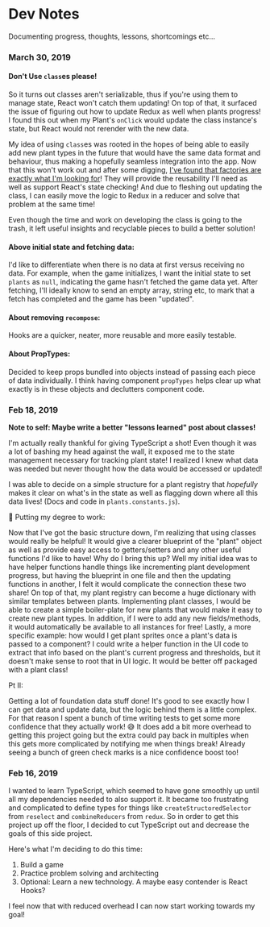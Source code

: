 # Dev Notes

Documenting progress, thoughts, lessons, shortcomings etc...

### March 30, 2019

#### Don't Use `class`es please!

So it turns out classes aren't serializable, thus if you're using them to manage state, React won't catch them updating! On top of that, it surfaced the issue of figuring out how to update Redux as well when plants progress! I found this out when my Plant's `onClick` would update the class instance's state, but React would not rerender with the new data.

My idea of using `class`es was rooted in the hopes of being able to easily add new plant types in the future that would have the same data format and behaviour, thus making a hopefully seamless integration into the app. Now that this won't work out and after some digging, [I've found that factories are exactly what I'm looking for](https://stackoverflow.com/a/36330732)! They will provide the reusability I'll need as well as support React's state checking! And due to fleshing out updating the class, I can easily move the logic to Redux in a reducer and solve that problem at the same time!

Even though the time and work on developing the class is going to the trash, it left useful insights and recyclable pieces to build a better solution!

#### Above initial state and fetching data:

I'd like to differentiate when there is no data at first versus receiving
no data. For example, when the game initializes, I want the initial state to set `plants` as `null`, indicating the game hasn't fetched the game data yet. After fetching, I'll ideally know to send an empty array, string etc, to mark that a fetch has completed and the game has been "updated".

#### About removing `recompose`:

Hooks are a quicker, neater, more reusable and more easily testable.

#### About PropTypes:

Decided to keep props bundled into objects instead of passing each piece of data individually. I think having component `propTypes` helps clear up what exactly is in these objects and declutters component code.

### Feb 18, 2019

**Note to self: Maybe write a better "lessons learned" post about classes!**

I'm actually really thankful for giving TypeScript a shot! Even though it was a lot of bashing my head against the wall, it exposed me to the state management necessary for tracking plant state! I realized I knew what data was needed but never thought how the data would be accessed or updated!

I was able to decide on a simple structure for a plant registry that _hopefully_ makes it clear on what's in the state as well as flagging down where all this data lives! (Docs and code in `plants.constants.js`).

🏫 Putting my degree to work:

Now that I've got the basic structure down, I'm realizing that using classes would really be helpful! It would give a clearer blueprint of the "plant" object as well as provide easy access to getters/setters and any other useful functions I'd like to have! Why do I bring this up? Well my initial idea was to have helper functions handle things like incrementing plant development progress, but having the blueprint in one file and then the updating functions in another, I felt it would complicate the connection these two share! On top of that, my plant registry can become a huge dictionary with similar templates between plants. Implementing plant classes, I would be able to create a simple boiler-plate for new plants that would make it easy to create new plant types. In addition, if I were to add any new fields/methods, it would automatically be available to all instances for free! Lastly, a more specific example: how would I get plant sprites once a plant's data is passed to a component? I could write a helper function in the UI code to extract that info based on the plant's current progress and thresholds, but it doesn't make sense to root that in UI logic. It would be better off packaged with a plant class!

Pt II:

Getting a lot of foundation data stuff done! It's good to see exactly how I can get data and update data, but the logic behind them is a little complex. For that reason I spent a bunch of time writing tests to get some more confidence that they actually work! 😅 It does add a bit more overhead to getting this project going but the extra could pay back in multiples when this gets more complicated by notifying me when things break! Already seeing a bunch of green check marks is a nice confidence boost too!

### Feb 16, 2019

I wanted to learn TypeScript, which seemed to have gone smoothly up until all my dependencies needed to also support it. It became too frustrating and complicated to define types for things like `createStructoredSelector` from `reselect` and `combineReducers` from `redux`. So in order to get this project up off the floor, I decided to cut TypeScript out and decrease the goals of this side project.

Here's what I'm deciding to do this time:

1. Build a game
2. Practice problem solving and architecting
3. Optional: Learn a new technology. A maybe easy contender is React Hooks?

I feel now that with reduced overhead I can now start working towards my goal!
